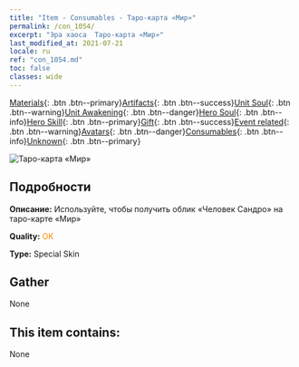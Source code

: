 ```yaml
---
title: "Item - Consumables - Таро-карта «Мир»"
permalink: /con_1054/
excerpt: "Эра хаоса  Таро-карта «Мир»"
last_modified_at: 2021-07-21
locale: ru
ref: "con_1054.md"
toc: false
classes: wide
---
```

 [Materials](/ItemsRU/){: .btn .btn--primary}[Artifacts](/ItemsRU/Artifacts/){: .btn .btn--success}[Unit Soul](/ItemsRU/UnitSoul/){: .btn .btn--warning}[Unit Awakening](/ItemsRU/UnitAwakening/){: .btn .btn--danger}[Hero Soul](/ItemsRU/HeroSoul/){: .btn .btn--info}[Hero Skill](/ItemsRU/HeroSkill/){: .btn .btn--primary}[Gift](/ItemsRU/Gift/){: .btn .btn--success}[Event related](/ItemsRU/Events/){: .btn .btn--warning}[Avatars](/ItemsRU/Avatars/){: .btn .btn--danger}[Consumables](/ItemsRU/Consumables/){: .btn .btn--info}[Unknown](/ItemsRU/Unknown/){: .btn .btn--primary}

 ![Таро-карта «Мир»](/images/h/h_HumanSandro3.jpg)

## Подробности
 **Описание:** Используйте, чтобы получить облик «Человек Сандро» на таро-карте «Мир»

 **Quality:** <span style="color: #FF8C00">OK</span>

 **Type:** Special Skin

## Gather

  None

## This item contains:

  None

